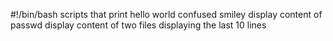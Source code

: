 #!/bin/bash
scripts that print hello world
confused smiley
display content of passwd
display content of two files
displaying the last 10 lines
